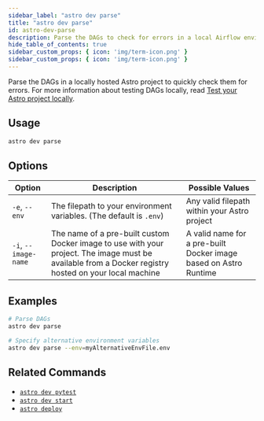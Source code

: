 ```yaml
---
sidebar_label: "astro dev parse"
title: "astro dev parse"
id: astro-dev-parse
description: Parse the DAGs to check for errors in a local Airflow environment.
hide_table_of_contents: true
sidebar_custom_props: { icon: 'img/term-icon.png' } 
sidebar_custom_props: { icon: 'img/term-icon.png' }
---
```


Parse the DAGs in a locally hosted Astro project to quickly check them for errors. For more information about testing DAGs locally, read [Test your Astro project locally](cli/test-your-astro-project-locally.md#run-tests-with-the-astro-cli).

## Usage

```sh
astro dev parse
```

## Options

| Option               | Description                                                                                                                                           | Possible Values                                                  |
| -------------------- | ----------------------------------------------------------------------------------------------------------------------------------------------------- | ---------------------------------------------------------------- |
| `-e`, `--env`        | The filepath to your environment variables. (The default is `.env`)                                                                                   | Any valid filepath within your Astro project                     |
| `-i`, `--image-name` | The name of a pre-built custom Docker image to use with your project. The image must be available from a Docker registry hosted on your local machine | A valid name for a pre-built Docker image based on Astro Runtime |

## Examples

```sh
# Parse DAGs
astro dev parse

# Specify alternative environment variables
astro dev parse --env=myAlternativeEnvFile.env
```

## Related Commands

- [`astro dev pytest`](cli/astro-dev-pytest.md)
- [`astro dev start`](cli/astro-dev-start.md)
- [`astro deploy`](cli/astro-deploy.md)
